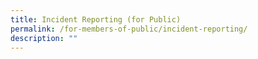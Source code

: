 ```yaml
---
title: Incident Reporting (for Public)
permalink: /for-members-of-public/incident-reporting/
description: ""
---
```

